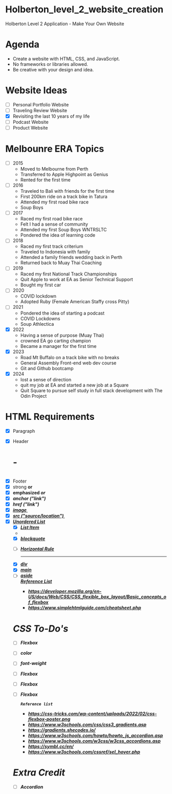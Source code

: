 # Holberton_level_2_website_creation

Holberton Level 2 Application - Make Your Own Website

# Agenda

- Create a website with HTML, CSS, and JavaScript.
- No frameworks or libraries allowed.
- Be creative with your design and idea.

# Website Ideas

- [ ] Personal Portfolio Website
- [ ] Traveling Review Website
- [x] Revisiting the last 10 years of my life
- [ ] Podcast Website
- [ ] Product Website

# Melbounre ERA Topics

- [ ] 2015
  - Moved to Melbourne from Perth
  - Transferred to Apple Highpoint as Genius
  - Rented for the first time
- [ ] 2016
  - Traveled to Bali with friends for the first time
  - First 200km ride on a track bike in Tatura
  - Attended my first road bike race
  - Soup Boys
- [ ] 2017
  - Raced my first road bike race
  - Felt I had a sense of community
  - Attended my first Soup Boys WNTRSLTC
  - Pondered the idea of learning code
- [ ] 2018
  - Raced my first track criterium
  - Traveled to Indonesia with family
  - Attended a family friends wedding back in Perth
  - Returned back to Muay Thai Coaching
- [ ] 2019
  - Raced my first National Track Championships
  - Quit Apple to work at EA as Senior Technical Support
  - Bought my first car
- [ ] 2020
  - COVID lockdown
  - Adopted Ruby (Female American Staffy cross Pitty)
- [ ] 2021
  - Pondered the idea of starting a podcast
  - COVID Lockdowns
  - Soup Athlectica
- [x] 2022
  - Having a sense of purpose (Muay Thai)
  - crowned EA go carting champion
  - Became a manager for the first time
- [x] 2023
  - Road Mt Buffalo on a track bike with no breaks
  - General Assembly Front-end web dev course
  - Git and Github bootcamp
- [x] 2024
  - lost a sense of direction
  - quit my job at EA and started a new job at a Square
  - Quit Square to pursue self study in full stack development with The Odin Project

# HTML Requirements

- [x] Paragraph <p>
- [x] Header <h1> - <h6>
- [x] Footer <footer>
- [x] strong <strong> or <b>
- [x] emphasized <em> or <i>
- [x] anchor ("link") <a>
- [x] href ("link") <a href="">
- [x] image <img>
- [x] src ("source/location") <img src="">
- [x] Unordered List <ul>
- [x] List Item <li>
- [x] blockquote <blockquote>
- [ ] Horizontal Rule <hr>
- [x] div <div>
- [x] main <main>
- [ ] aside <aside>
      Reference List
  - https://developer.mozilla.org/en-US/docs/Web/CSS/CSS_flexible_box_layout/Basic_concepts_of_flexbox
  - https://www.simplehtmlguide.com/cheatsheet.php

# CSS To-Do's

- [ ] Flexbox
- [ ] color
- [ ] font-weight
- [ ] Flexbox
- [ ] Flexbox
- [ ] Flexbox

      Reference list

  - https://css-tricks.com/wp-content/uploads/2022/02/css-flexbox-poster.png
  - https://www.w3schools.com/css/css3_gradients.asp
  - https://gradients.shecodes.io/
  - https://www.w3schools.com/howto/howto_js_accordion.asp
  - https://www.w3schools.com/w3css/w3css_accordions.asp
  - https://symbl.cc/en/
  - https://www.w3schools.com/cssref/sel_hover.php

# Extra Credit

- [ ] Accordion
